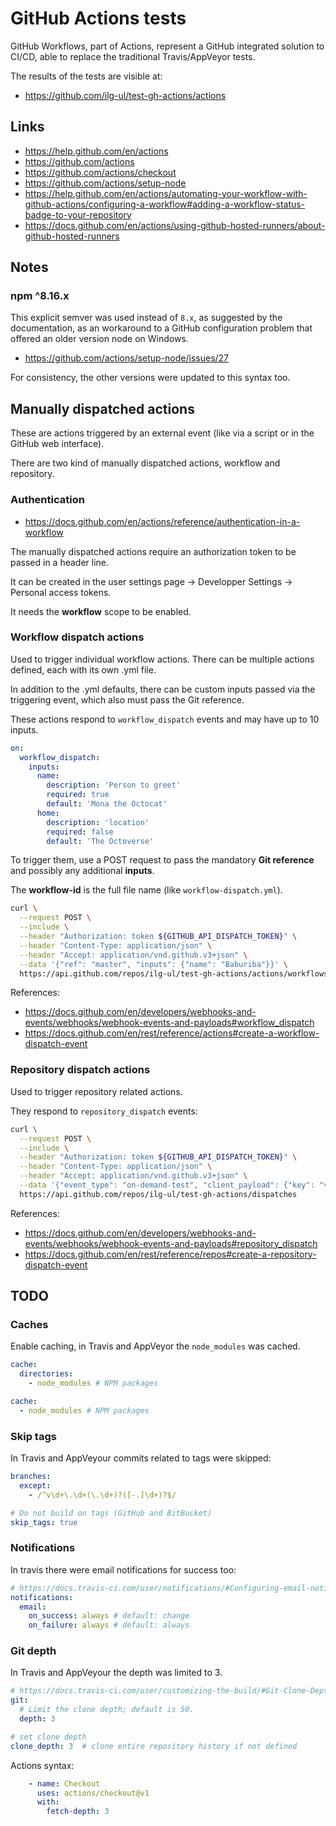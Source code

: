 # GitHub Actions tests

GitHub Workflows, part of Actions, represent a GitHub integrated
solution to CI/CD, able to replace
the traditional Travis/AppVeyor tests.

The results of the tests are visible at:

- https://github.com/ilg-ul/test-gh-actions/actions

## Links

- https://help.github.com/en/actions
- https://github.com/actions
- https://github.com/actions/checkout
- https://github.com/actions/setup-node
- https://help.github.com/en/actions/automating-your-workflow-with-github-actions/configuring-a-workflow#adding-a-workflow-status-badge-to-your-repository
- https://docs.github.com/en/actions/using-github-hosted-runners/about-github-hosted-runners

## Notes

### npm ^8.16.x

This explicit semver was used instead of `8.x`, as suggested by the
documentation, as an workaround to a GitHub configuration problem
that offered an older version node on Windows.

- https://github.com/actions/setup-node/issues/27

For consistency, the other versions were updated to this syntax too.


## Manually dispatched actions

These are actions triggered by an external event (like via a script
or in the GitHub web interface).

There are two kind of manually dispatched actions, workflow and repository.

### Authentication

- <https://docs.github.com/en/actions/reference/authentication-in-a-workflow>

The manually dispatched actions require an authorization token to be
passed in a header line.

It can be created in the user settings page -> Developper Settings -> 
Personal access tokens.

It needs the **workflow** scope to be enabled.

### Workflow dispatch actions

Used to trigger individual workflow actions. There can be multiple
actions defined, each with its own .yml file.

In addition to the .yml defaults, there can be custom inputs passed
via the triggering event, which also must pass the Git reference.

These actions respond to `workflow_dispatch` events and may have up to
10 inputs.

```yml
on:
  workflow_dispatch:
    inputs:
      name:
        description: 'Person to greet'
        required: true
        default: 'Mona the Octocat'
      home:
        description: 'location'
        required: false
        default: 'The Octoverse'
```

To trigger them, use a POST request to pass the mandatory **Git reference**
and possibly any additional **inputs**.

The **workflow-id** is the full file name (like `workflow-dispatch.yml`).

```sh
curl \
  --request POST \
  --include \
  --header "Authorization: token ${GITHUB_API_DISPATCH_TOKEN}" \
  --header "Content-Type: application/json" \
  --header "Accept: application/vnd.github.v3+json" \
  --data '{"ref": "master", "inputs": {"name": "Baburiba"}}' \
  https://api.github.com/repos/ilg-ul/test-gh-actions/actions/workflows/workflow-dispatch.yml/dispatches
```

References:

- <https://docs.github.com/en/developers/webhooks-and-events/webhooks/webhook-events-and-payloads#workflow_dispatch>
- <https://docs.github.com/en/rest/reference/actions#create-a-workflow-dispatch-event>

### Repository dispatch actions

Used to trigger repository related actions.

They respond to `repository_dispatch` events:

```sh
curl \
  --request POST \
  --include \
  --header "Authorization: token ${GITHUB_API_DISPATCH_TOKEN}" \
  --header "Content-Type: application/json" \
  --header "Accept: application/vnd.github.v3+json" \
  --data '{"event_type": "on-demand-test", "client_payload": {"key": "value"}}' \
  https://api.github.com/repos/ilg-ul/test-gh-actions/dispatches
```

References:

- <https://docs.github.com/en/developers/webhooks-and-events/webhooks/webhook-events-and-payloads#repository_dispatch>
- <https://docs.github.com/en/rest/reference/repos#create-a-repository-dispatch-event>

## TODO

### Caches

Enable caching, in Travis and AppVeyor the `node_modules` was cached.

```yml
cache:
  directories:
    - node_modules # NPM packages
```

```yml
cache:
  - node_modules # NPM packages
```

### Skip tags

In Travis and AppVeyour commits related to tags were skipped:

```yml
branches:
  except:
    - /^v\d+\.\d+(\.\d+)?([-.]\d+)?$/
```

```yml
# Do not build on tags (GitHub and BitBucket)
skip_tags: true
```

### Notifications

In travis there were email notifications for success too:

```yml
# https://docs.travis-ci.com/user/notifications/#Configuring-email-notifications
notifications:
  email:
    on_success: always # default: change
    on_failure: always # default: always
```

### Git depth

In Travis and AppVeyour the depth was limited to 3.

```yml
# https://docs.travis-ci.com/user/customizing-the-build/#Git-Clone-Depth
git:
  # Limit the clone depth; default is 50.
  depth: 3
```

```yml
# set clone depth
clone_depth: 3  # clone entire repository history if not defined
```

Actions syntax:

```yml
    - name: Checkout
      uses: actions/checkout@v1
      with:
        fetch-depth: 3
```
